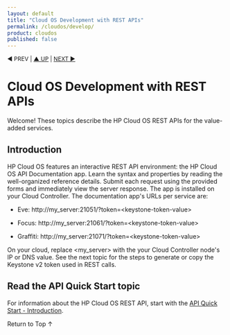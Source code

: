 ```yaml
---
layout: default
title: "Cloud OS Development with REST APIs"
permalink: /cloudos/develop/
product: cloudos
published: false
---
```

<!--PUBLISHED-->

<script>

function PageRefresh {
onLoad="window.refresh"
}

PageRefresh();

</script>


<p style="font-size: small;"> &#9664; PREV | <a href="/cloudos/">&#9650; UP</a> | <a href="/cloudos/develop/quickstart-intro/">NEXT &#9654;</a> </p>

# Cloud OS Development with REST APIs

Welcome! These topics describe the HP Cloud OS REST APIs for the value-added services. 

## Introduction

HP Cloud OS features an interactive REST API environment: the HP Cloud OS API Documentation app. Learn the syntax and 
properties by reading the well-organized reference details. Submit each request using the provided forms and immediately 
view the server response. The app is installed on your Cloud Controller. The documentation app's URLs per service are:

* Eve: http://my_server:21051/?token=&lt;keystone-token-value>

* Focus: http://my_server:21061/?token=&lt;keystone-token-value>

* Graffiti: http://my_server:21071/?token=&lt;keystone-token-value>

On your cloud, replace &lt;my_server> with the your Cloud Controller node's IP or DNS value. 
See the next topic for the steps to generate or copy the Keystone v2 token used in REST calls.


## Read the API Quick Start topic

For information about the HP Cloud OS REST API, start with the [API Quick Start - Introduction](/cloudos/develop/quickstart-intro/).

<!-- Add this topic later:
## Read the Value-Added Services topic
Read the [Value-Added Services](/cloudos/api/services/) topic to learn more about Eve, Focus, and Graffiti from HP Cloud OS.
--> 

<a href="#top" style="padding:14px 0px 14px 0px; text-decoration: none;"> Return to Top &#8593; </a>


